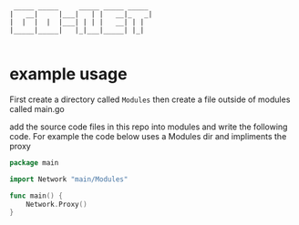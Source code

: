 ```

                                   
 _____ _____     _____ _____ _____ 
|   __|     |___|   | |   __|_   _|
|  |  |  |  |___| | | |   __| | |  
|_____|_____|   |_|___|_____| |_|  
                                   

```

# example usage 

First create a directory called `Modules` then create a file outside of modules called main.go 

add the source code files in this repo into modules and write the following code. For example the code below uses a Modules dir and impliments the proxy 

```go
package main

import Network "main/Modules"

func main() {
	Network.Proxy()
}

```
